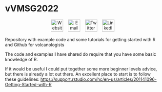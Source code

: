 # vVMSG2022

<div align="center">

&nbsp;&nbsp;&nbsp;
<a href="https://hannahmbuckland.wordpress.com/"><img border="0" alt="Website" src="https://assets.dryicons.com/uploads/icon/svg/4926/home.svg" width="40" height="40"></a>&nbsp;&nbsp;&nbsp;
<a href="mailto:h.m.buckland@swansea.ac.uk"><img border="0" alt="Email" src="https://assets.dryicons.com/uploads/icon/svg/8007/c804652c-fae4-43d7-b539-187d6a408254.svg" width="40" height="40"></a>&nbsp;&nbsp;&nbsp;
<a href="https://twitter.com/HannahMBuckland"><img border="0" alt="Twitter" src="https://assets.dryicons.com/uploads/icon/svg/8385/c23f7ffc-ca8d-4246-8978-ce9f6d5bcc99.svg" width="40" height="40"></a>&nbsp;&nbsp;&nbsp;
<a href="https://www.linkedin.com/in/hmbuckland1992/"><img border="0" alt="LinkedIn" src="https://assets.dryicons.com/uploads/icon/svg/8337/a347cd89-1662-4421-be90-58e5e8004eae.svg" width="40" height="40"></a>&nbsp;&nbsp;&nbsp;

</div>

Repository with example code and some tutorials for getting started with R and Github for volcanologists

The code and examples I have shared do require that you have some basic knowledge of R.

If it would be useful I could put together some more beginner levels advice, but there is already a lot out there. 
An excellent place to start is to follow these guidelines:
https://support.rstudio.com/hc/en-us/articles/201141096-Getting-Started-with-R
